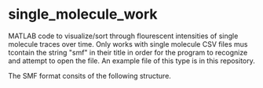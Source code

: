 # single_molecule_work

MATLAB code to visualize/sort through flourescent intensities of single molecule traces over time. Only works with single molecule CSV files mus tcontain the string "smf" in their title in order for the program to recognize and attempt to open the file. An example file of this type is in this repository. 


The SMF format consits of the following structure. 
